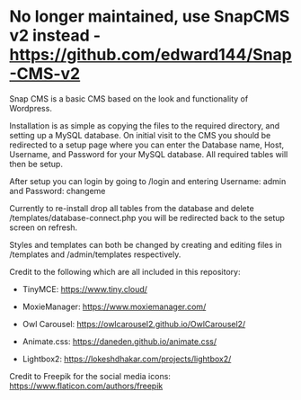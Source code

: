 # No longer maintained, use SnapCMS v2 instead - https://github.com/edward144/Snap-CMS-v2 

Snap CMS is a basic CMS based on the look and functionality of Wordpress. 

Installation is as simple as copying the files to the required directory, and setting up a MySQL database. 
On initial visit to the CMS you should be redirected to a setup page where you can enter the Database name, Host, Username, and Password for
your MySQL database. All required tables will then be setup.

After setup you can login by going to /login and entering Username: admin and Password: changeme

Currently to re-install drop all tables from the database and delete /templates/database-connect.php you will be redirected back to the setup screen on refresh.

Styles and templates can both be changed by creating and editing files in /templates and /admin/templates respectively.

Credit to the following which are all included in this repository:

   - TinyMCE: https://www.tiny.cloud/
   
   - MoxieManager: https://www.moxiemanager.com/
   
   - Owl Carousel: https://owlcarousel2.github.io/OwlCarousel2/
   
   - Animate.css: https://daneden.github.io/animate.css/
   
   - Lightbox2: https://lokeshdhakar.com/projects/lightbox2/

Credit to Freepik for the social media icons: https://www.flaticon.com/authors/freepik
